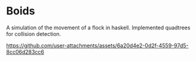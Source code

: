 # Boids
A simulation of the movement of a flock in haskell. Implemented quadtrees for collision detection.


https://github.com/user-attachments/assets/6a20d4e2-0d2f-4559-97d5-8cc06d283cc6


